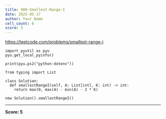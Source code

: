 ```yaml
---
title: 908-Smallest-Range-I
date: 2025-05-17
author: Your Name
cell_count: 6
score: 5
---
```


https://leetcode.com/problems/smallest-range-i


```
import pyutil as pyu
pyu.get_local_pyinfo()
```


```
print(pyu.ps2("python-dotenv"))
```


```
from typing import List
```


```
class Solution:
  def smallestRangeI(self, A: List[int], K: int) -> int:
    return max(0, max(A) - min(A) - 2 * K)
```


```
new Solution().smallestRangeI()
```


---
**Score: 5**